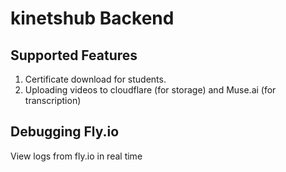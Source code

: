 # kinetshub Backend

## Supported Features

1. Certificate download for students.
2. Uploading videos to cloudflare (for storage) and Muse.ai (for transcription)

## Debugging Fly.io

View logs from fly.io in real time
